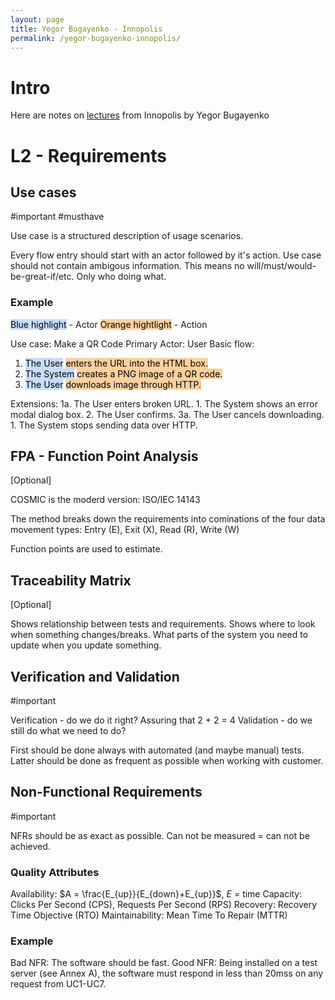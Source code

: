 ```yaml
---
layout: page
title: Yegor Bugayenko - Innopolis
permalink: /yegor-bugayenko-innopolis/
---
```


# Intro
Here are notes on [lectures](https://www.youtube.com/playlist?list=PLaIsQH4uc08woJKRAA7mmjs9fU0jeKjjM) from Innopolis by Yegor Bugayenko

# L2 - Requirements

## Use cases
#important #musthave

Use case is a structured description of usage scenarios.

Every flow entry should start with an actor followed by it's action.
Use case should not contain ambigous information. This means no
will/must/would-be-great-if/etc. Only who doing what.

### Example
<mark style="background: #ADCCFFA6;">Blue highlight</mark> - Actor
<mark style="background: #FFB86CA6;">Orange hightlight</mark> - Action

Use case: Make a QR Code
Primary Actor: User
Basic flow:
1. <mark style="background: #ADCCFFA6;">The User</mark> <mark style="background: #FFB86CA6;">enters the URL into the HTML box.</mark>
2. <mark style="background: #ADCCFFA6;">The System</mark> <mark style="background: #FFB86CA6;">creates a PNG image of a QR code.</mark> 
3. <mark style="background: #ADCCFFA6;">The User</mark> <mark style="background: #FFB86CA6;">downloads image through HTTP.</mark> 

Extensions:
	1a. The User enters broken URL.
		1. The System shows an error modal dialog box.
		2. The User confirms.
	3a. The User cancels downloading.
		1. The System stops sending data over HTTP.

## FPA - Function Point Analysis
\[Optional]

COSMIC is the moderd version: ISO/IEC 14143

The method breaks down the requirements into cominations of the four
data movement types: Entry (E), Exit (X), Read (R), Write (W)

Function points are used to estimate.

## Traceability Matrix
\[Optional]

Shows relationship between tests and requirements.
Shows where to look when something changes/breaks. What parts of the
system you need to update when you update something.

## Verification and Validation
#important 

Verification - do we do it right? Assuring that 2 + 2 = 4
Validation - do we still do what we need to do?

First should be done always with automated (and maybe manual) tests.
Latter should be done as frequent as possible when working with customer.

## Non-Functional Requirements
#important 

NFRs should be as exact as possible. Can not be measured = can not be achieved.

### Quality Attributes
Availability: $A = \frac{E_{up}}{E_{down}+E_{up}}$, $E$ = time
Capacity: Clicks Per Second (CPS), Requests Per Second (RPS)
Recovery: Recovery Time Objective (RTO)
Maintainability: Mean Time To Repair (MTTR)

### Example
 Bad NFR:
 The software should be fast.
 Good NFR:
 Being installed on a test server (see Annex A), the software must
 respond in less than 20mss on any request from UC1-UC7.

 